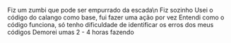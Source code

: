 Fiz um zumbi que pode ser empurrado da escada\n
Fiz sozinho
Usei o código do calango como base, fui fazer uma ação por vez
Entendi como o código funciona, só tenho dificuldade de identificar os erros dos meus códigos 
Demorei umas 2 - 4 horas fazendo

